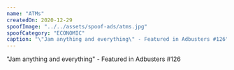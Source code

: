 ```yaml
---
name: "ATMs"
createdOn: 2020-12-29
spoofImage: "../../assets/spoof-ads/atms.jpg"
spoofCategory: "ECONOMIC"
caption: "\"Jam anything and everything\" - Featured in Adbusters #126"
---
```


"Jam anything and everything" - Featured in Adbusters #126
